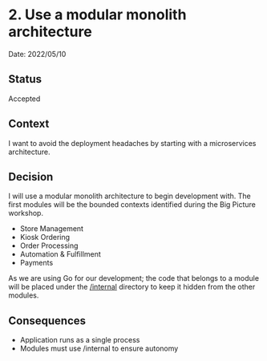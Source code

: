# 2. Use a modular monolith architecture

Date: 2022/05/10

## Status

Accepted

## Context

I want to avoid the deployment headaches by starting with a microservices architecture.

## Decision

I will use a modular monolith architecture to begin development with. The first modules will be the bounded contexts identified during the
Big Picture workshop.

- Store Management
- Kiosk Ordering
- Order Processing
- Automation & Fulfillment
- Payments

As we are using Go for our development; the code that belongs to a module will be placed under
the [/internal](https://go.dev/doc/go1.4#internalpackages) directory to keep it hidden from the other modules.

## Consequences

- Application runs as a single process
- Modules must use /internal to ensure autonomy
